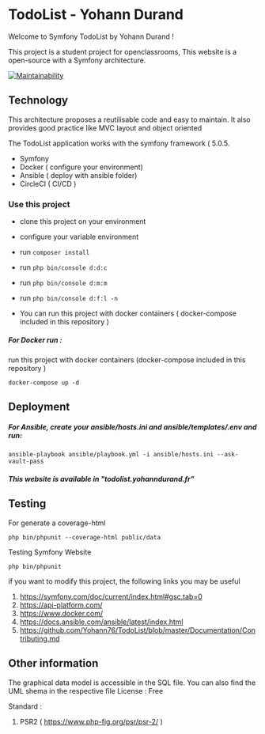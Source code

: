 # TodoList - Yohann Durand 

Welcome to Symfony TodoList by Yohann Durand !

This project is a student project for openclassrooms,
This website is a open-source with a Symfony architecture.

[![Maintainability](https://api.codeclimate.com/v1/badges/f14ebc3c1687483cb36e/maintainability)](https://codeclimate.com/github/Yohann76/TodoList/maintainability)

## Technology 

This architecture proposes a reutilisable code and easy to maintain. It also provides good practice like MVC layout and object oriented

The TodoList application works with the symfony framework ( 5.0.5.

- Symfony
- Docker ( configure your environment)
- Ansible ( deploy with ansible folder)
- CircleCI ( CI/CD )

### Use this project 

-  clone this project on your environment 
-  configure your variable environment
-  run `composer install`
-  run `php bin/console d:d:c`
-  run `php bin/console d:m:m`
-  run `php bin/console d:f:l -n`

-  You can run this project with docker containers ( docker-compose included in this repository )

##### For Docker run :
run this project with docker containers (docker-compose included in this repository )
```
docker-compose up -d
```
## Deployment

##### For Ansible, create your ansible/hosts.ini and ansible/templates/.env and run:
```
ansible-playbook ansible/playbook.yml -i ansible/hosts.ini --ask-vault-pass
```

##### This website is available in "todolist.yohanndurand.fr" 

## Testing 
For generate a coverage-html
```
php bin/phpunit --coverage-html public/data 
```
Testing Symfony Website
```
php bin/phpunit
```


if you want to modify this project,
the following links you may be useful

1. https://symfony.com/doc/current/index.html#gsc.tab=0
2. https://api-platform.com/
3. https://www.docker.com/
4. https://docs.ansible.com/ansible/latest/index.html
5. https://github.com/Yohann76/TodoList/blob/master/Documentation/Contributing.md

## Other information 

The graphical data model is accessible in the SQL file. You can also find the UML shema in the respective file
License : Free

Standard :
1. PSR2 ( https://www.php-fig.org/psr/psr-2/ )







